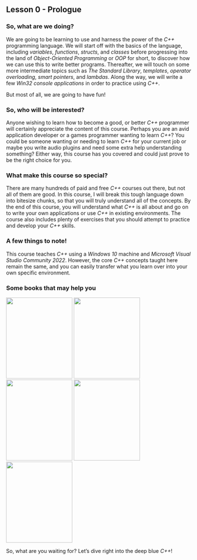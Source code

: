 ## Lesson 0 - Prologue

### So, what are we doing?

We are going to be learning to use and harness the power of the <i>C++</i> programming language. We will start off with the basics of the language, including <i>variables</i>, <i>functions</i>, <i>structs</i>, and <i>classes</i> before progressing into the land of <i>Object-Oriented Programming</i> or <i>OOP</i> for short, to discover how we can use this to write better programs. 
Thereafter, we will touch on some more intermediate topics such as <i>The Standard Library</i>, <i>templates</i>, <i>operator overloading</i>, <i>smart pointers</i>, and <i>lambdas</i>. Along the way, we will write a few <i>Win32 console applications</i> in order to practice using <i>C++</i>.

But most of all, we are going to have fun!

### So, who will be interested?

Anyone wishing to learn how to become a good, or better <i>C++</i> programmer will certainly appreciate the content of this course. Perhaps you are an avid application developer or a games programmer wanting to learn <i>C++</i>? You could be someone wanting or needing to learn <i>C++</i> for your current job or maybe you write audio plugins and need some extra help understanding something? Either way, this course has you covered and could just prove to be the right choice for you.

### What make this course so special?

There are many hundreds of paid and free <i>C++</i> courses out there, but not all of them are good. In this course, I will break this tough language down into bitesize chunks, so that you will truly understand all of the concepts. By the end of this course, you will understand what <i>C++</i> is all about and go on to write your own applications or use <i>C++</i> in existing environments. The course also includes plenty of exercises that you should attempt to practice and develop your <i>C++</i> skills.

### A few things to note!

This course teaches <i>C++</i> using a <i>Windows 10</i> machine and <i>Microsoft Visual Studio Community 2022</i>. However, the core <i>C++</i> concepts taught here remain the same, and you can easily transfer what you learn over into your own specific environment.

### Some books that may help you

<p align="left"> <img width="180" height="220" src="https://github.com/karsten-vermeulen-dev/Into-the-deep-blue-C-/blob/main/Images/sams_c.jpg"> <img width="180" height="220" src="https://github.com/karsten-vermeulen-dev/Into-the-deep-blue-C-/blob/main/Images/bs_c.jpg"> <img width="180" height="220" src="https://github.com/karsten-vermeulen-dev/Into-the-deep-blue-C-/blob/main/Images/md_c.jpg"> <img width="180" height="220" src="https://github.com/karsten-vermeulen-dev/Into-the-deep-blue-C-/blob/main/Images/savitch_c.jpg"> <img width="180" height="220" src="https://github.com/karsten-vermeulen-dev/Into-the-deep-blue-C-/blob/main/Images/beginning_c.jpg"> </p> 

So, what are you waiting for? Let’s dive right into the deep blue <i>C++</i>!

